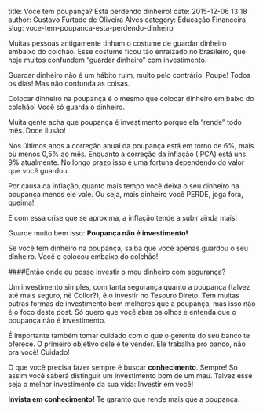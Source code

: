 title: Você tem poupança? Está perdendo dinheiro!
date: 2015-12-06 13:18
author: Gustavo Furtado de Oliveira Alves
category: Educação Financeira
slug: voce-tem-poupanca-esta-perdendo-dinheiro

Muitas pessoas antigamente tinham o costume de guardar dinheiro embaixo do colchão. Esse costume ficou tão enraizado no brasileiro, que hoje muitos confundem “guardar dinheiro” com investimento.

Guardar dinheiro não é um hábito ruim, muito pelo contrário. Poupe! Todos os dias! Mas não confunda as coisas.

Colocar dinheiro na poupança é o mesmo que colocar dinheiro em baixo do colchão! Você só guarda o dinheiro.

Muita gente acha que poupança é investimento porque ela “rende” todo mês. Doce ilusão!

Nos últimos anos a correção anual da poupança está em torno de 6%, mais ou menos 0,5% ao mês. Enquanto a correção da inflação (IPCA) está uns 9% atualmente. No longo prazo isso é uma fortuna dependendo do valor que você guardou.

Por causa da inflação, quanto mais tempo você deixa o seu dinheiro na poupança menos ele vale. Ou seja, mais dinheiro você PERDE, joga fora, queima!

E com essa crise que se aproxima, a inflação tende a subir ainda mais!

Guarde muito bem isso: **Poupança não é investimento!**

Se você tem dinheiro na poupança, saiba que você apenas guardou o seu dinheiro. Você o colocou embaixo do colchão!

####Então onde eu posso investir o meu dinheiro com segurança?

Um investimento simples, com tanta segurança quanto a poupança (talvez até mais seguro, né Collor?), é o investir no Tesouro Direto. Tem muitas outras formas de investimento bem melhores que a poupança, mas isso não é o foco deste post. Só quero que você abra os olhos e entenda que o poupança não é investimento.

É importante também tomar cuidado com o que o gerente do seu banco te oferece. O primeiro objetivo dele é te vender. Ele trabalha pro banco, não pra você! Cuidado!

O que você precisa fazer sempre é buscar **conhecimento**. Sempre! Só assim você saberá distinguir um investimento bom de um mau. Talvez esse seja o melhor investimento da sua vida: Investir em você!

**Invista em conhecimento!** Te garanto que rende mais que a poupança.

